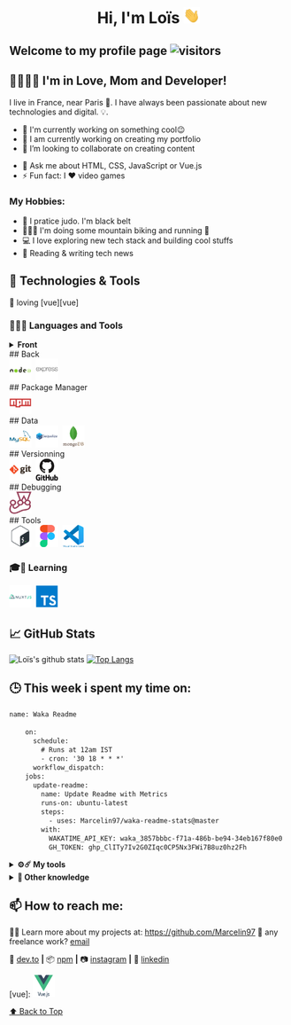 <div align="center" id="header">
<br>
<h1>Hi, I'm Loïs <img src="./assets/gifs/wave_30w.gif" width="30px"></h1>
</div>

## Welcome to my profile page ![visitors](https://visitor-badge.glitch.me/badge?page_id=Marcelin97&left_color=green&right_color=red)

## 👨‍👩‍👧‍👧 I'm in Love, Mom and Developer!

I live in France, near Paris 🥖. I have always been passionate about new technologies and digital. 💡.

- 🔭 I'm currently working on something cool😉
- 🌱 I am currently working on creating my portfolio
- 🤝 I’m looking to collaborate on creating content
<!-- - 🤔 I’m looking for help with 3D -->
- 💬 Ask me about HTML, CSS, JavaScript or Vue.js
- ⚡ Fun fact: I ❤️ video games

### My Hobbies:

- 🥋 I pratice judo. I'm black belt
- 🚴🏽‍♀️ I'm doing some mountain biking and running 👟
- 💻 I love exploring new tech stack and building cool stuffs
- 📰 Reading & writing tech news

## 🔧 Technologies & Tools

💜 loving [vue][vue]

### 👨🏻‍💻 Languages and Tools <br />
<div>
<details>
	<summary><b>Front</b></summary>
	  <ul>
		  <li><img src="https://github.com/devicons/devicon/blob/master/icons/html5/html5-original.svg" title="HTML5" alt="HTML" width="40" height="40"/>&nbsp;</li>
		  <li><img src="https://github.com/devicons/devicon/blob/master/icons/bootstrap/bootstrap-original-wordmark.svg" title="Booststrap 5" alt="Booststrap 5" width="40" height="40"/>&nbsp;</li>
		  <li><img src="https://github.com/devicons/devicon/blob/master/icons/css3/css3-plain-wordmark.svg"  title="CSS 3" alt="CSS 3" width="40" height="40"/>&nbsp;</li>
		  <li><img src="https://github.com/devicons/devicon/blob/master/icons/sass/sass-original.svg" title="SASS" alt="SASS" width="40" height="40"/>&nbsp;</li>
		  <li><img src="https://github.com/devicons/devicon/blob/master/icons/javascript/javascript-original.svg" title="JavaScript" alt="JavaScript" width="40" height="40"/>&nbsp;</li>
		  <li><img src="https://github.com/devicons/devicon/blob/master/icons/vuejs/vuejs-original-wordmark.svg" title="Vue.js" alt="Vue.js" width="40" height="40"/>&nbsp;</li>
		  <li><img src="https://github.com/devicons/devicon/blob/master/icons/webpack/webpack-original-wordmark.svg" title="Webpack" alt="Webpack" width="40" height="40"/>&nbsp;</li>
	</ul>
		</details>
</div>
<div>
	## Back <br>
	  <img src="https://github.com/devicons/devicon/blob/master/icons/nodejs/nodejs-original-wordmark.svg" title="NodeJS" alt="NodeJS" width="40" height="40"/>&nbsp;
	  <img src="https://github.com/devicons/devicon/blob/master/icons/express/express-original-wordmark.svg" title="Express" alt="Express" width="40" height="40"/>&nbsp;
</div>
<div>
	## Package Manager <br>
	  <img src="https://github.com/devicons/devicon/blob/master/icons/npm/npm-original-wordmark.svg" title="NPM" alt="NPM" width="40" height="40"/>&nbsp;
</div>
<div>
	## Data <br>
	  <img src="https://github.com/devicons/devicon/blob/master/icons/mysql/mysql-original-wordmark.svg" title="MySQL"  alt="MySQL" width="40" height="40"/>&nbsp;
	<img src="https://github.com/devicons/devicon/blob/master/icons/sequelize/sequelize-original-wordmark.svg" title="Sequelize" alt="Sequelize" width="40" height="40"/>&nbsp;
	 <img src="https://github.com/devicons/devicon/blob/master/icons/mongodb/mongodb-original-wordmark.svg" title="MongoDB" alt="MongoDB" width="40" height="40"/>&nbsp;
</div>
<div>	
	## Versionning <br>
	  <img src="https://github.com/devicons/devicon/blob/master/icons/git/git-original-wordmark.svg" title="Git" alt="Git" width="40" height="40"/>&nbsp;
	  <img src="https://github.com/devicons/devicon/blob/master/icons/github/github-original-wordmark.svg" title="GitHub" alt="GitHub" width="40" height="40"/>&nbsp;
</div>
<div>	
	## Debugging <br>
	  <img src="https://github.com/devicons/devicon/blob/master/icons/jest/jest-plain.svg" title="Jest"  alt="Jest" width="40" height="40"/>&nbsp;
</div>
<div>
	## Tools <br>
	  <img src="https://github.com/devicons/devicon/blob/master/icons/bash/bash-original.svg" title="Bash" alt="Bash" width="40" height="40"/>&nbsp;
	  <img src="https://github.com/devicons/devicon/blob/master/icons/figma/figma-original.svg" title="Figma" alt="Figma" width="40" height="40"/>&nbsp;
	<img src="https://github.com/devicons/devicon/blob/master/icons/vscode/vscode-original-wordmark.svg" title="VScode" alt="VScode" width="40" height="40"/>&nbsp;
</div>

### 🎓🚀 Learning
<div>
	  <img src="https://github.com/devicons/devicon/blob/master/icons/nuxtjs/nuxtjs-original-wordmark.svg" title="Nuxt"  alt="Nuxt" width="40" height="40"/>&nbsp;
	  <img src="https://github.com/devicons/devicon/blob/master/icons/typescript/typescript-original.svg" title="Typescript" alt="Typescript" width="40" height="40"/>&nbsp;
</div>

## 📈 GitHub Stats

![Loïs's github stats](https://github-readme-stats.vercel.app/api?username=Marcelin97&show_icons=true&hide_border=true&darked)
[![Top Langs](https://github-readme-stats.vercel.app/api/top-langs/?username=Marcelin97&layout=compact)](https://github.com/Marcelin97/github-readme-stats)

## 🕒 This week i spent my time on:

<!--START_SECTION:waka-->
<div>

	name: Waka Readme

		on:
		  schedule:
		    # Runs at 12am IST
		    - cron: '30 18 * * *'
		  workflow_dispatch:
		jobs:
		  update-readme:
		    name: Update Readme with Metrics
		    runs-on: ubuntu-latest
		    steps:
		      - uses: Marcelin97/waka-readme-stats@master
			with:
			  WAKATIME_API_KEY: waka_3857bbbc-f71a-486b-be94-34eb167f80e0
			  GH_TOKEN: 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
</div>
<!--END_SECTION:waka-->

<details>	
  <br />
  <summary><b>⚙️☄️ My tools</b></summary>
  	<ul>
  	    <li><b>OS:</b> Windows 10</li>
	    <li><b>Laptop: </b> Asus ZenBook UX481
  	    <li><b>Browser: </b> Chrome 🕸️ and Firefox 🔥</li>
	    <li><b>Terminal: </b> Bash </li>
	    <li><b>Editor:</b> VSCode - The best editor out there.</li>
	    <li><b>To Stay Updated:</b> Dev.to, Medium, Instagram.</li>
	    <br />
	    💻 See my Laptop 👉 <a href="./assets/MyLaptop.jpg" height="100px" width="100" >Here</a>!
	
</details>
<details>	
  <summary><b>🧠  Other knowledge</b></summary>
  	<ul>
  		<li><b>Accounting</b></li>
		<li><b>customer relationship management</b></li>
		<li><b>commercial</b></li>
	</ul>	
</details>

## 📫 How to reach me:
👨‍💻 Learn more about my projects at: https://github.com/Marcelin97
💼 any freelance work? [email](mailto:lois_m@outlook.com)

📕 [dev.to][dev] **|**
📦 [npm][npm] **|**
📷 [instagram][instagram] **|**
👔 [linkedin][linkedin]

<!-- 🏡 [website][website] **|**  -->
<!-- 🐦 [twitter][twitter] **|**  -->
<!-- 📺 [youtube][youtube] **|**  -->
<!-- 🎥 [twitch][twitch] **|**  -->

[npm]: https://www.npmjs.com/~marcelin97
[dev]: https://dev.to/marcelin97
[instagram]: https://instagram.com/lois.dev
[linkedin]: https://www.linkedin.com/in/lo%C3%AFs-marcelin-dev-web/
[vue]: <img src="https://github.com/devicons/devicon/blob/master/icons/vuejs/vuejs-original-wordmark.svg" title="Vue.js" alt="Vue.js" width="40" height="40"/>&nbsp;

<!-- [website]: https://bradgarropy.com -->
<!-- [twitter]: https://twitter.com/bradgarropy -->
<!-- [youtube]: https://youtube.com/bradgarropy -->
<!-- [twitch]: https://twitch.tv/bradgarropy -->

[⬆ Back to Top](#header)

<!-- Resources -->
<!-- Icons: https://simpleicons.org/ -->
<!-- GitHub Stats: https://github.com/anuraghazra/github-readme-stats -->
<!-- Emojis: https://emojipedia.org/emoji/ -->
<!-- HTML Emojis: https://www.fileformat.info/index.htm -->
<!-- Shields: https://shields.io/ -->
<!-- Awesome GitHub Profile README: https://github.com/abhisheknaiidu/awesome-github-profile-readme -->

